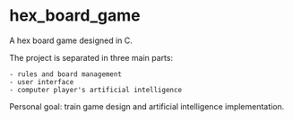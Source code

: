 # hex_board_game

A hex board game designed in C.

The project is separated in three main parts:

    - rules and board management
    - user interface
    - computer player's artificial intelligence

Personal goal: train game design and artificial intelligence implementation.
